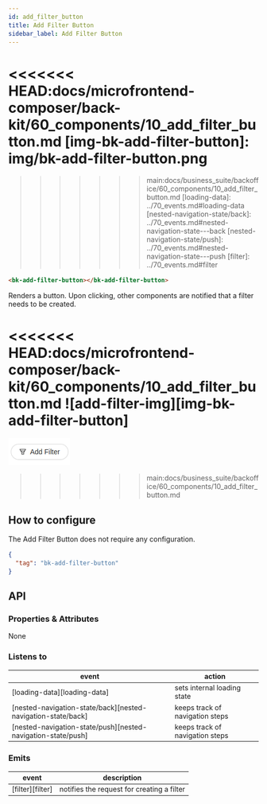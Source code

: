 ```yaml
---
id: add_filter_button
title: Add Filter Button
sidebar_label: Add Filter Button
---
```

<!--
WARNING:
This file is automatically generated. Please edit the 'README' file of the corresponding component and run `yarn copy:docs`
-->

<<<<<<< HEAD:docs/microfrontend-composer/back-kit/60_components/10_add_filter_button.md
[img-bk-add-filter-button]: img/bk-add-filter-button.png
=======

>>>>>>> main:docs/business_suite/backoffice/60_components/10_add_filter_button.md
[loading-data]: ../70_events.md#loading-data
[nested-navigation-state/back]: ../70_events.md#nested-navigation-state---back
[nested-navigation-state/push]: ../70_events.md#nested-navigation-state---push
[filter]: ../70_events.md#filter




```html
<bk-add-filter-button></bk-add-filter-button>
```

Renders a button. Upon clicking, other components are notified that a filter needs to be created.

<<<<<<< HEAD:docs/microfrontend-composer/back-kit/60_components/10_add_filter_button.md
![add-filter-img][img-bk-add-filter-button]
=======
![add-filter-img](img/bk-add-filter-button.png)
>>>>>>> main:docs/business_suite/backoffice/60_components/10_add_filter_button.md

<!-- TODO Add link to CRUD flow for filtering data -->

## How to configure

The Add Filter Button does not require any configuration.


```json
{
  "tag": "bk-add-filter-button"
}
```

## API

### Properties & Attributes

None

### Listens to

| event | action |
|-------|--------|
|[loading-data][loading-data]|sets internal loading state|
|[nested-navigation-state/back][nested-navigation-state/back]|keeps track of navigation steps|
|[nested-navigation-state/push][nested-navigation-state/push]|keeps track of navigation steps|

### Emits

| event | description |
|-------|-------------|
|[filter][filter]|notifies the request for creating a filter|
